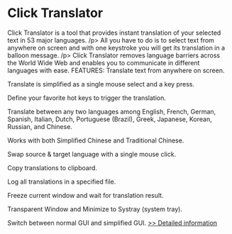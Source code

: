 # Click Translator
Click Translator is a tool that provides instant translation of your selected text in 53 major languages.
/p> All you have to do is to select text from anywhere on screen and with one keystroke you will get its translation in a balloon message.
/p> Click Translator removes language barriers across the World Wide Web and enables you to communicate in different languages with ease.
FEATURES:
Translate text from anywhere on screen.

Translate is simplified as a single mouse select and a key press.

Define your favorite hot keys to trigger the translation.

Translate between any two languages among English, French, German, Spanish, Italian, Dutch, Portuguese (Brazil), Greek, Japanese, Korean, Russian, and Chinese.

Works with both Simplified Chinese and Traditional Chinese.

Swap source & target language with a single mouse click.

Copy translations to clipboard.

Log all translations in a specified file.

Freeze current window and wait for translation result.

Transparent Window and Minimize to Systray (system tray).

Switch between normal GUI and simplified GUI.
[>> Detailed information](https://secure.shareit.com/shareit/product.html?productid=300062758&affiliateid=200057808)